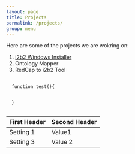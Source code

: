 ```yaml
---
layout: page
title: Projects
permalink: /projects/
group: menu
---
```

Here are some of the projects we are wokring on:

1. [i2b2 Windows Installer](http://pcfdev.github.io/i2b2-Windows-Installer "i2b2 installer")
2. Ontology Mapper
3. RedCap to i2b2 Tool

<pre>
  <code>
  function test(){


  }
  </code>
</pre>


First Header |  Second Header
------------ |  -------------
Setting 1    |  Value1
Setting 3    |  Value 2
